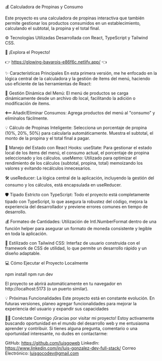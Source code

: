 💰 Calculadora de Propinas y Consumo

Este proyecto es una calculadora de propinas interactiva que también permite gestionar los productos consumidos en un establecimiento, calculando el subtotal, la propina y el total final.

⚙️ Tecnologías Utilizadas
Desarrollada con React, TypeScript y Tailwind CSS.

🚀 ¡Explora el Proyecto!

👉 https://glowing-bavarois-e86f6c.netlify.app/ 👈

✨ Características Principales
En esta primera versión, me he enfocado en la lógica central de la calculadora y la gestión de ítems del menú, haciendo uso eficiente de las herramientas de React:

📝 Gestión Dinámica del Menú: El menú de productos se carga dinámicamente desde un archivo db local, facilitando la adición o modificación de ítems.

➕➖ Añadir/Eliminar Consumos: Agrega productos del menú al "consumo" y elimínalos fácilmente.

💡 Cálculo de Propinas Inteligente:
Selecciona un porcentaje de propina (10%, 20%, 50%) para calcularla automáticamente.
Muestra el subtotal, el monto de la propina y el total final a pagar.

🔄 Manejo del Estado con React Hooks:
useState: Para gestionar el estado local de los ítems del menú, el consumo actual, el porcentaje de propina seleccionado y los cálculos.
useMemo: Utilizado para optimizar el rendimiento de los cálculos (subtotal, propina, total) memoizando los valores y evitando recálculos innecesarios.

🛠️ useReducer: La lógica central de la aplicación, incluyendo la gestión del consumo y los cálculos, está encapsulada en useReducer.

🛡️ Tipado Estricto con TypeScript: Todo el proyecto está completamente tipado con TypeScript, lo que asegura la robustez del código, mejora la experiencia del desarrollador y previene errores comunes en tiempo de desarrollo.

💰 Formateo de Cantidades: Utilización de Intl.NumberFormat dentro de una función helper para asegurar un formato de moneda consistente y legible en toda la aplicación.

🎨 Estilizado con Tailwind CSS: Interfaz de usuario construida con el framework de CSS de utilidad, lo que permite un desarrollo rápido y un diseño adaptable.

💻 Cómo Ejecutar el Proyecto Localmente

npm install
npm run dev

El proyecto se abrirá automáticamente en tu navegador en http://localhost:5173 (o un puerto similar).

💡 Próximas Funcionalidades
Este proyecto está en constante evolución. En futuras versiones, planeo agregar funcionalidades para mejorar la experiencia del usuario y expandir sus capacidades

🧑‍💻 Conéctate Conmigo
¡Gracias por visitar mi proyecto! Estoy activamente buscando oportunidad en el mundo del desarrollo web y me entusiasma aprender y contribuir. Si tienes alguna pregunta, comentario o una oportunidad interesante, no dudes en contactarme:

GitHub: https://github.com/luisgoweb
LinkedIn: https://www.linkedin.com/in/luis-gonzalez-dev-full-stack/
Correo Electrónico: luisgocodev@gmail.com
